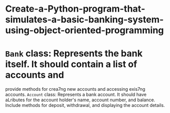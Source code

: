 # Create-a-Python-program-that-simulates-a-basic-banking-system-using-object-oriented-programming
# `Bank` class: Represents the bank itself. It should contain a list of accounts and 
  provide methods for crea7ng new accounts and accessing exis7ng accounts.
 `Account` class: Represents a bank account. It should have aLributes for the 
 account holder's name, account number, and balance. Include methods for 
 deposit, withdrawal, and displaying the account details.
